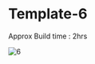# Template-6

Approx Build time : 2hrs

![6](https://user-images.githubusercontent.com/43082361/181777902-61517c5f-49ca-4aaa-8ce8-f4cb37880a23.png)
